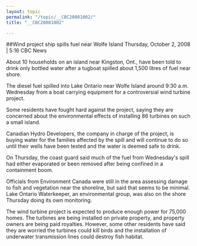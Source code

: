 ```yaml
---
layout: topic
permalink: "/topic/__CBC20081002/"
title: "__CBC20081002"

---
```


##Wind project ship spills fuel near Wolfe Island
Thursday, October 2, 2008 | 5:16 CBC News

<div class="column2">

About 10 households on an island near Kingston, Ont., have been told to drink only bottled water after a tugboat spilled about 1,500 litres of fuel near shore.

The diesel fuel spilled into Lake Ontario near Wolfe Island around 9:30 a.m. Wednesday from a boat carrying equipment for a controversial wind turbine project.

Some residents have fought hard against the project, saying they are concerned about the environmental effects of installing 86 turbines on such a small island.

Canadian Hydro Developers, the company in charge of the project, is buying water for the families affected by the spill and will continue to do so until their wells have been tested and the water is deemed safe to drink.

On Thursday, the coast guard said much of the fuel from Wednesday's spill had either evaporated or been removed after being confined in a containment boom.

Officials from Environment Canada were still in the area assessing damage to fish and vegetation near the shoreline, but said that seems to be minimal. Lake Ontario Waterkeeper, an environmental group, was also on the shore Thursday doing its own monitoring.

The wind turbine project is expected to produce enough power for 75,000 homes. The turbines are being installed on private property, and property owners are being paid royalties. However, some other residents have said they are worried the turbines could kill birds and the installation of underwater transmission lines could destroy fish habitat.
</div>
